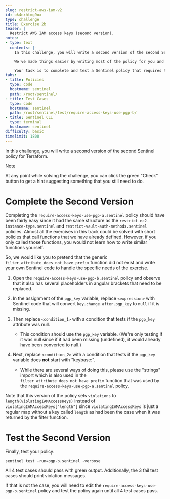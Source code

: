 ```yaml
---
slug: restrict-aws-iam-v2
id: ok4nxhtmg9ox
type: challenge
title: Exercise 2b
teaser: |
  Restrict AWS IAM access keys (second version).
notes:
- type: text
  contents: |-
    In this challenge, you will write a second version of the second Sentinel policy for Terraform.

    We've made things easier by writing most of the policy for you and by providing the test cases and mocks that you need to test it.

    Your task is to complete and test a Sentinel policy that requires that all AWS IAM access keys provisioned by Terraform's AWS Provider include a PGP key.
tabs:
- title: Policies
  type: code
  hostname: sentinel
  path: /root/sentinel/
- title: Test Cases
  type: code
  hostname: sentinel
  path: /root/sentinel/test/require-access-keys-use-pgp-b/
- title: Sentinel CLI
  type: terminal
  hostname: sentinel
difficulty: basic
timelimit: 1800
---
```

<style>
  v {
    display: inline-flex;
    color: white;
    background-color: rgb(17, 158, 111);
    align-items: center;
    justify-content: center;
    font-size: 14px;
    padding: 10px;
    border-radius: 2px;
    height: 24px;
  }
  t {
    display: inline-flex;
    border-radius: 5px;
    background-color: rgba(30,38,55,1);
    color: rgba(151,159,175,1);
    padding: 2px 10px 2px 5px;
    font-size: 14px;
    letter-spacing: 1.2px;
    justify-content: center;
    height: 24px;
    align-items: center;
  }
  t > a img {
    display: inline-block;
    max-height: 24px;
  }
  c {
    display: flex;
    justify-content: center;
    border-radius: 5px;
    background-color: black;
  }
  c > img {
    max-width: 200px;
    max-height: 200px;
  }
</style>

In this challenge, you will write a second version of the second Sentinel policy for Terraform.

> [!NOTE]
> At any point while solving the challenge, you can click the green "Check" button to get a hint suggesting something that you still need to do.

Complete the Second Version
===
Completing the `require-access-keys-use-pgp-a.sentinel` policy should have been fairly easy since it had the same structure as the `restrict-ec2-instance-type.sentinel` and `restrict-vault-auth-methods.sentinel` policies. Almost all the exercises in this track could be solved with short policies that call functions that we have already defined. However, if you only called those functions, you would not learn how to write similar functions yourself.

So, we would like you to pretend that the generic `filter_attribute_does_not_have_prefix` function did not exist and write your own Sentinel code to handle the specific needs of the exercise.

1. Open the `require-access-keys-use-pgp-b.sentinel` policy and observe that it also has several placeholders in angular brackets that need to be replaced.

2. In the assignment of the `pgp_key` variable, replace `<expression>` with Sentinel code that will convert `key.change.after.pgp_key` to `null` if it is missing.

3. Then replace `<condition_1>` with a condition that tests if the `pgp_key` attribute was null.
    - This condition should use the `pgp_key` variable. (We're only testing if it was null since if it had been missing (undefined), it would already have been converted to null.)

4. Next, replace `<condition_2>` with a condition that tests if the `pgp_key` variable does **not** start with "keybase:".
    - While there are several ways of doing this, please use the "strings" import which is also used in the `filter_attribute_does_not_have_prefix` function that was used by the `require-access-keys-use-pgp-a.sentinel` policy.

Note that this version of the policy sets `violations` to `length(violatingIAMAccessKeys)` instead of `violatingIAMAccessKeys["length"]` since `violatingIAMAccessKeys` is just a regular map without a key called `length` as had been the case when it was returned by the filter function.

Test the Second Version
===
Finally, test your policy:
```
sentinel test -run=pgp-b.sentinel -verbose
```
All 4 test cases should pass with green output. Additionally, the 3 fail test cases should print violation messages.

If that is not the case, you will need to edit the `require-access-keys-use-pgp-b.sentinel` policy and test the policy again until all 4 test cases pass.
